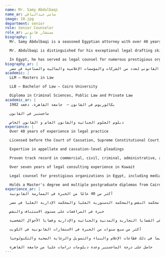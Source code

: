 ```yaml
---
name: Mr. Samy Abdulbaqi
name_ar: سامي عبدالباقي
image: 10.jpg
department: senior
role: Senior Counselor
role_ar: مستشار قانوني
biography: |
  Mr. Samy Abdulbaqi is a seasoned Egyptian attorney with over 40 years of experience in legal practice. He is licensed before the Court of Cassation, the Supreme Constitutional Court, and the Supreme Administrative Court in Egypt. He holds a Master's degree in Law and multiple postgraduate diplomas in Criminal Sciences, Public Law, and Private Law from Cairo University (Class of 1982).

  Mr. Abdulbaqi is distinguished for his exceptional legal drafting skills and expertise in appellate and cassation-level pleadings, with a proven track record in commercial, civil, criminal, administrative, and personal status cases. In Kuwait, he has been practicing for over seven years, serving as a legal consultant in leading law firms and advising a range of clients in the private and corporate sectors.

  In Egypt, he has served as legal counsel for numerous prestigious organizations, including the Egyptian Media Production City, the Cinematic Professions Syndicate, the General Federation of Artistic Syndicates, Bank Misr, and various companies in the media, construction, finance, healthcare, and technology sectors.
biography_ar: |
  محامٍ بالنقض والدستورية والإدارية العليا ذو خبرة تتجاوز أربعين عاماً في مجالات التقاضي التجاري، المدني، الجزائي، الإداري، والأحوال الشخصية، مع تميّز في صياغة المذكرات وأسباب الطعن أمام محكمتَي الاستئناف والتمييز. حصل على ليسانس الحقوق من جامعة القاهرة عام 1982، ثم نال ماجستير القانون إلى جانب دبلومات متخصصة في العلوم الجنائية، والقانون العام، والقانون الخاص. كما أتمّ دورات في التحكيم التجاري الدولي لمنازعات الملكية الفكرية وفي تنفيذ الأحكام وأثر بطلانها. مارس المستشار سامي المحاماة في مصر قبل انتقاله إلى الكويت حيث يقيم ويعمل مستشاراً قانونياً بمكتب العدواني للمحاماة، مكتسباً خبرة كويتية تزيد على سبع سنوات. سبق له العمل في مكاتب قانونية كويتية مرموقة مثل مكتب بكر العنزي ومكتب عبدالحميد الصراف، إلى جانب تمثيله القانوني لعدد من الشركات والمؤسسات الإعلامية والمالية والصناعية في مصر.
academic: |
  LLM – Masters in Law

  LLB – Bachelor of Law – Cairo University

  Diploma in Criminal Sciences, Public Law and Private Law
academic_ar: |
  بكالوريوس في القانون –  جامعة القاهرة، دفعة 1982 

  ماجستير في القانون 

  دبلوم العلوم الجنائية والقانون العام و القانون الخاص
experience: |
  Over 40 years of experience in legal practice

  Licensed before the Court of Cassation, Supreme Constitutional Court, and Supreme Administrative Court in Egypt

  Expertise in appellate and cassation-level pleadings

  Proven track record in commercial, civil, criminal, administrative, and personal status cases

  Over seven years of legal consulting experience in Kuwait

  Legal counsel for prestigious organizations in Egypt, including media, construction, finance, healthcare, and technology sectors

  Holds a Master's degree and multiple postgraduate diplomas from Cairo University
experience_ar: |
  أكثر من 40 عامًا من الخبرة في الممارسة القانونية

  مرخص أمام محكمة النقض والمحكمة الدستورية العليا والمحكمة الإدارية العليا في مصر

  خبرة في المرافعات على مستوى الاستئناف والنقض

  سجل حافل في القضايا التجارية والمدنية والجنائية والإدارية وقضايا الأحوال الشخصية

  أكثر من سبع سنوات من الخبرة في الاستشارات القانونية في الكويت

  مستشار قانوني لمؤسسات مرموقة في مصر، بما في ذلك قطاعات الإعلام والبناء والتمويل والرعاية الصحية والتكنولوجيا

  حاصل على درجة الماجستير وعدة دبلومات دراسات عليا من جامعة القاهرة
---
```

